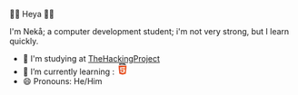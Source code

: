 👋🏻 Heya 👋🏻

I'm Nekå; a computer development student; i'm not very strong, but I learn quickly. 

- 🔭 I'm studying at <a href="https://www.thehackingproject.org/">TheHackingProject</a>
- 🌱 I’m currently learning : <img src="https://raw.githubusercontent.com/github/explore/80688e429a7d4ef2fca1e82350fe8e3517d3494d/topics/html/html.png" style="max-width:100%;" height="20">
- 😄 Pronouns: He/Him
